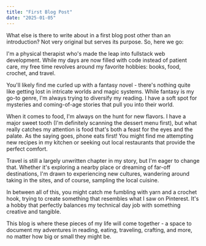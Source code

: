 ```yaml
---
title: "First Blog Post"
date: "2025-01-05"
---
```


What else is there to write about in a first blog post other than an introduction? Not very original but serves its purpose. So, here we go:

I'm a physical therapist who's made the leap into fullstack web development. While my days are now filled with code instead of patient care, my free time revolves around my favorite hobbies: books, food, crochet, and travel.

You'll likely find me curled up with a fantasy novel - there's nothing quite like getting lost in intricate worlds and magic systems. While fantasy is my go-to genre, I'm always trying to diversify my reading. I have a soft spot for mysteries and coming-of-age stories that pull you into their world.

When it comes to food, I'm always on the hunt for new flavors. I have a major sweet tooth (I'm definitely scanning the dessert menu first), but what really catches my attention is food that's both a feast for the eyes and the palate. As the saying goes, phone eats first! You might find me attempting new recipes in my kitchen or seeking out local restaurants that provide the perfect comfort.

Travel is still a largely unwritten chapter in my story, but I'm eager to change that. Whether it's exploring a nearby place or dreaming of far-off destinations, I'm drawn to experiencing new cultures, wandering around taking in the sites, and of course, sampling the local cuisine.

In between all of this, you might catch me fumbling with yarn and a crochet hook, trying to create something that resembles what I saw on Pinterest. It's a hobby that perfectly balances my technical day job with something creative and tangible.

This blog is where these pieces of my life will come together - a space to document my adventures in reading, eating, traveling, crafting, and more, no matter how big or small they might be.
